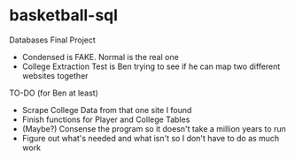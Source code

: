# basketball-sql
Databases Final Project

- Condensed is FAKE. Normal is the real one
- College Extraction Test is Ben trying to see if he can map two different websites together

TO-DO (for Ben at least)
- Scrape College Data from that one site I found
- Finish functions for Player and College Tables
- (Maybe?) Consense the program so it doesn't take a million years to run
- Figure out what's needed and what isn't so I don't have to do as much work
